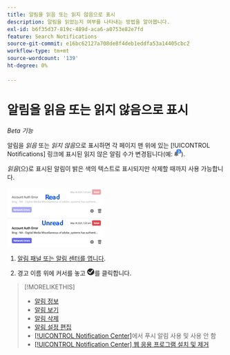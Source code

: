 ```yaml
---
title: 알림을 읽음 또는 읽지 않음으로 표시
description: 알림을 읽었는지 여부를 나타내는 방법을 알아봅니다.
exl-id: b6f35d37-819c-489d-aca6-a0753e82e7fd
feature: Search Notifications
source-git-commit: e16bc62127a708de8f4deb1eddfa53a14405cbc2
workflow-type: tm+mt
source-wordcount: '139'
ht-degree: 0%

---
```


# 알림을 읽음 또는 읽지 않음으로 표시

*Beta 기능*

알림을 *읽음* 또는 *읽지 않음*&#x200B;으로 표시하면 각 페이지 맨 위에 있는 [!UICONTROL Notifications] 링크에 표시된 읽지 않은 알림 수가 변경됩니다(예: ![읽지 않은 알림 카운터가 있는 알림 아이콘](/help/search-social-commerce/assets/notifications-unread.png "읽지 않은 알림 카운터가 있는 알림 아이콘")).

*읽음*(으)로 표시된 알림이 밝은 색의 텍스트로 표시되지만 삭제할 때까지 사용 가능합니다.

![읽은 알림 및 읽지 않은 알림](/help/search-social-commerce/assets/notifications-read-vs-unread.png "읽은 알림 및 읽지 않은 알림")

1. [알림 패널 또는 알림 센터를 엽니다](notification-view.md).

1. 경고 이름 위에 커서를 놓고 ![읽음 또는 읽지 않음으로 표시](/help/search-social-commerce/assets/notifications-read-unread.png "읽음 또는 읽지 않음으로 표시")를 클릭합니다.

>[!MORELIKETHIS]
>
>* [알림 정보](/help/search-social-commerce/notifications/notification-about.md)
>* [알림 보기](notification-view.md)
>* [알림 삭제](notification-delete.md)
>* [알림 설정 편집](notification-edit.md)
>* [[!UICONTROL Notification Center]](notifications-push-enable-disable.md)에서 푸시 알림 사용 및 사용 안 함
>* [[!UICONTROL Notification Center] 웹 응용 프로그램 설치 및 제거](notification-app-install-uninstall.md)
